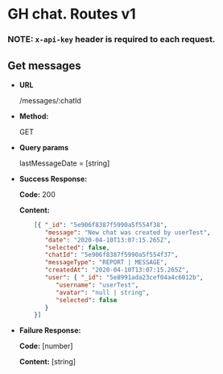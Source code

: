 # GH chat. Routes v1

### <b>NOTE:</b> `x-api-key` header is required to each request.

**Get messages**
----

* **URL**

   /messages/:chatId
   
* **Method:**

   GET

* **Query params**

    lastMessageDate = [string]
    
* **Success Response:**

   **Code:** 200
   
   **Content:** 
   ```json
       [{ "_id": "5e906f8387f5990a5f554f38",
          "message": "New chat was created by userTest",
          "date": "2020-04-10T13:07:15.265Z",
          "selected": false,
          "chatId": "5e906f8387f5990a5f554f37",
          "messageType": "REPORT | MESSAGE",
          "createdAt": "2020-04-10T13:07:15.265Z",
          "user": { "_id": "5e8991ada23cef04a4c6012b",
             "username": "userTest",
             "avatar": "null | string",
             "selected": false
          }
       }]
   ```
   
*  **Failure Response:**
   
      **Code:** [number]
      
      **Content:** [string] 
